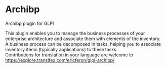 # Archibp
Archibp plugin for GLPI

This plugin enables you to manage the business processes of your enterprise architecture and associate them with elements of the inventory.<br/>
A business process can be decomposed in tasks, helping you to associate inventory items (typically applications) to these tasks.<br/>
Contributions for translation in your language are welcome to https://explore.transifex.com/ericferon/glpi-archibp/
